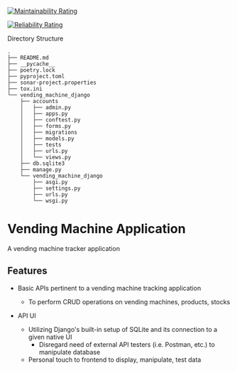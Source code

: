[![Maintainability Rating](https://sonarcloud.io/api/project_badges/measure?project=qwertybee_vending_machine_app&metric=sqale_rating)](https://sonarcloud.io/summary/new_code?id=qwertybee_vending_machine_app)

[![Reliability Rating](https://sonarcloud.io/api/project_badges/measure?project=qwertybee_vending_machine_app&metric=reliability_rating)](https://sonarcloud.io/summary/new_code?id=qwertybee_vending_machine_app)

Directory Structure
```
.
├── README.md
├── __pycache__
├── poetry.lock 
├── pyproject.toml 
├── sonar-project.properties 
├── tox.ini 
└── vending_machine_django 
    ├── accounts
    │   ├── admin.py
    │   ├── apps.py
    │   ├── conftest.py
    │   ├── forms.py
    │   ├── migrations
    │   ├── models.py
    │   ├── tests
    │   ├── urls.py
    │   └── views.py
    ├── db.sqlite3
    ├── manage.py
    └── vending_machine_django
        ├── asgi.py
        ├── settings.py
        ├── urls.py
        └── wsgi.py
```

# Vending Machine Application
A vending machine tracker application

## Features
- Basic APIs pertinent to a vending machine tracking application
  - To perform CRUD operations on vending machines, products, stocks

- API UI
  - Utilizing Django's built-in setup of SQLite and its connection to a given native UI
    - Disregard need of external API testers (i.e. Postman, etc.) to manipulate database
  - Personal touch to frontend to display, manipulate, test data

